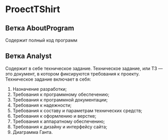 # ProectTShirt
## Ветка AboutProgram
Содержит полный код программ
## Ветка Analyst
Содержит в себе техническое задание. Техническое задание, или ТЗ — это документ, в котором фиксируются требования к проекту. Техническое задание включает в себя:
1) Назначение разработки;
2) Требования к программному обеспечению;
3) Требования к программной документации;
4) Требования к надежности;
5) Требования к составу и параметрам технических средств;
6) Требования к оформлению и верстке;
7) Требования к аппаратному обеспечению;
8) Требования к дизайну и интерфейсу сайта;
9) Диаграмма Ганта.
